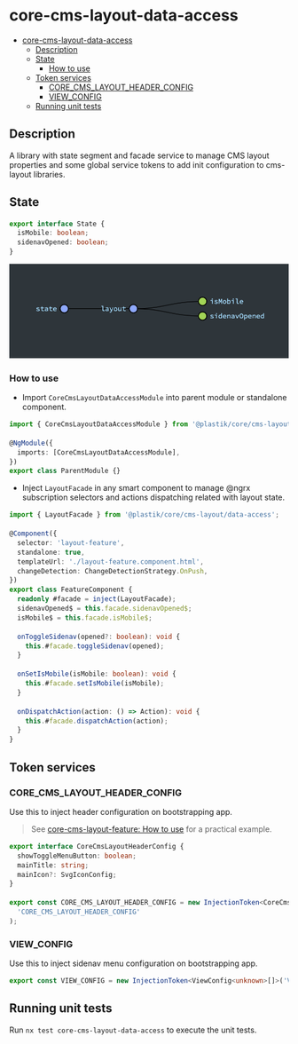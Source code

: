 # core-cms-layout-data-access

- [core-cms-layout-data-access](#core-cms-layout-data-access)
  - [Description](#description)
  - [State](#state)
    - [How to use](#how-to-use)
  - [Token services](#token-services)
    - [CORE_CMS_LAYOUT_HEADER_CONFIG](#core_cms_layout_header_config)
    - [VIEW_CONFIG](#view_config)
  - [Running unit tests](#running-unit-tests)

## Description

A library with state segment and facade service to manage CMS layout properties and some global service tokens to add init configuration to cms-layout libraries.

## State

```typescript
export interface State {
  isMobile: boolean;
  sidenavOpened: boolean;
}
```

![layout state](layout-state.png)

### How to use

- Import `CoreCmsLayoutDataAccessModule` into parent module or standalone component.

```typescript
import { CoreCmsLayoutDataAccessModule } from '@plastik/core/cms-layout/data-access';

@NgModule({
  imports: [CoreCmsLayoutDataAccessModule],
})
export class ParentModule {}
```

- Inject `LayoutFacade` in any smart component to manage @ngrx subscription selectors and actions dispatching related with layout state.

```typescript
import { LayoutFacade } from '@plastik/core/cms-layout/data-access';

@Component({
  selector: 'layout-feature',
  standalone: true,
  templateUrl: './layout-feature.component.html',
  changeDetection: ChangeDetectionStrategy.OnPush,
})
export class FeatureComponent {
  readonly #facade = inject(LayoutFacade);
  sidenavOpened$ = this.facade.sidenavOpened$;
  isMobile$ = this.facade.isMobile$;

  onToggleSidenav(opened?: boolean): void {
    this.#facade.toggleSidenav(opened);
  }

  onSetIsMobile(isMobile: boolean): void {
    this.#facade.setIsMobile(isMobile);
  }

  onDispatchAction(action: () => Action): void {
    this.#facade.dispatchAction(action);
  }
}
```

## Token services

### CORE_CMS_LAYOUT_HEADER_CONFIG

Use this to inject header configuration on bootstrapping app.

> See [core-cms-layout-feature: How to use](../feature/README.md#How-to-use) for a practical example.

```typescript
export interface CoreCmsLayoutHeaderConfig {
  showToggleMenuButton: boolean;
  mainTitle: string;
  mainIcon?: SvgIconConfig;
}

export const CORE_CMS_LAYOUT_HEADER_CONFIG = new InjectionToken<CoreCmsLayoutHeaderConfig>(
  'CORE_CMS_LAYOUT_HEADER_CONFIG'
);
```

### VIEW_CONFIG

Use this to inject sidenav menu configuration on bootstrapping app.

```typescript
export const VIEW_CONFIG = new InjectionToken<ViewConfig<unknown>[]>('VIEW_CONFIG');
```

## Running unit tests

Run `nx test core-cms-layout-data-access` to execute the unit tests.
